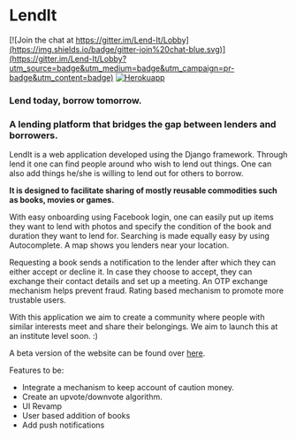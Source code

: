 # LendIt

[![Join the chat at https://gitter.im/Lend-It/Lobby](https://img.shields.io/badge/gitter-join%20chat-blue.svg)](https://gitter.im/Lend-It/Lobby?utm_source=badge&utm_medium=badge&utm_campaign=pr-badge&utm_content=badge)
[![Herokuapp](https://img.shields.io/badge/awesome-demo-red.svg)](http://pacific-dawn-55810.herokuapp.com/)

### Lend today, borrow tomorrow.

### A lending platform that bridges the gap between lenders and borrowers.

LendIt is a web application developed using the Django framework. Through lend it one can find people around who wish to lend out things. One can also add things he/she is willing to lend out for others to borrow.

**It is designed to facilitate sharing of mostly reusable commodities such as books, movies or games.**

With easy onboarding using Facebook login, one can easily put up items they want to lend with photos and specify the condition of the book and duration they want to lend for. Searching is made equally easy by using Autocomplete. A map shows you lenders near your location.

Requesting a book sends a notification to the lender after which they can either accept or decline it.
In case they choose to accept, they can exchange their contact details and set up a meeting. An OTP exchange mechanism helps prevent fraud. Rating based mechanism to promote more trustable users.

With this application we aim to create a community where people with similar interests meet and share their belongings. We aim to launch this at an institute level soon. :)

A beta version of the website can be found over [here](http://pacific-dawn-55810.herokuapp.com/).

Features to be:

- Integrate a mechanism to keep account of caution money.
- Create an upvote/downvote algorithm.
- UI Revamp
- User based addition of books
- Add push notifications
